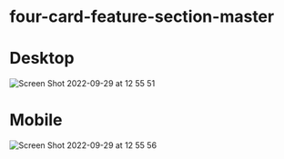 # four-card-feature-section-master

# Desktop
![Screen Shot 2022-09-29 at 12 55 51](https://user-images.githubusercontent.com/73247644/193001575-466be48b-f263-4d0e-b648-c1d55fbae1ed.png)

# Mobile
![Screen Shot 2022-09-29 at 12 55 56](https://user-images.githubusercontent.com/73247644/193001596-3b2c3c77-c6ce-4abf-90f8-42daaf7b8457.png)
